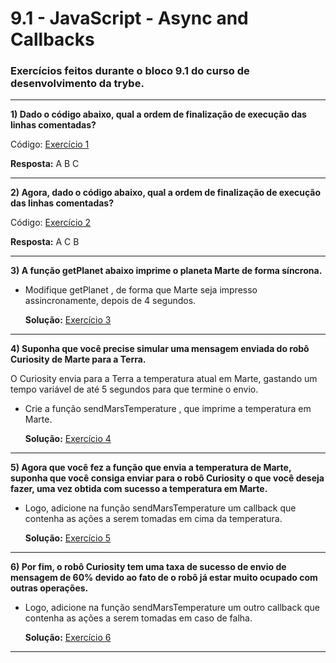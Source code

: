 # 9.1 - JavaScript - Async and Callbacks

### Exercícios feitos durante o bloco 9.1 do curso de desenvolvimento da trybe.

<hr>

**1) Dado o código abaixo, qual a ordem de finalização de execução das linhas comentadas?**

Código: [Exercício 1](./exercise-1.js)

**Resposta:** A B C

<hr>

**2) Agora, dado o código abaixo, qual a ordem de finalização de execução das linhas comentadas?**

Código: [Exercício 2](./exercise-2.js)

**Resposta:** A C B

<hr>

**3) A função getPlanet abaixo imprime o planeta Marte de forma síncrona.**

- Modifique getPlanet , de forma que Marte seja impresso assincronamente, depois de 4 segundos.

  **Solução:** [Exercício 3](./exercise-3.js)

<hr>

**4) Suponha que você precise simular uma mensagem enviada do robô Curiosity de Marte para a Terra.**

O Curiosity envia para a Terra a temperatura atual em Marte, gastando um tempo variável de até 5 segundos para que termine o envio.

- Crie a função sendMarsTemperature , que imprime a temperatura em Marte.

  **Solução:** [Exercício 4](./exercise-4.js)

<hr>

**5) Agora que você fez a função que envia a temperatura de Marte, suponha que você consiga enviar para o robô Curiosity o que você deseja fazer, uma vez obtida com sucesso a temperatura em Marte.**

- Logo, adicione na função sendMarsTemperature um callback que contenha as ações a serem tomadas em cima da temperatura.

  **Solução:** [Exercício 5](./exercise-5.js)

<hr>

**6) Por fim, o robô Curiosity tem uma taxa de sucesso de envio de mensagem de 60% devido ao fato de o robô já estar muito ocupado com outras operações.**

- Logo, adicione na função sendMarsTemperature um outro callback que contenha as ações a serem tomadas em caso de falha.

  **Solução:** [Exercício 6](./exercise-6.js)

<hr>